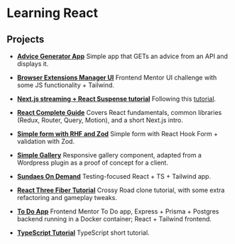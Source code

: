 # Learning React

## Projects

- [**Advice Generator App**](./advice_generator/)
  Simple app that GETs an advice from an API and displays it.

- [**Browser Extensions Manager UI**](./browser_extension_manager_ui/)
  Frontend Mentor UI challenge with some JS functionality + Tailwind.

- [**Next.js streaming + React Suspense tutorial**](./nextjs_streaming_tutorial)
  Following this [tutorial](https://www.freecodecamp.org/news/the-nextjs-15-streaming-handbook/).

- [**React Complete Guide**](./react_complete_guide/)
  Covers React fundamentals, common libraries (Redux, Router, Query, Motion), and a short Next.js intro.

- [**Simple form with RHF and Zod**](./rhf-zod-form/)
  Simple form with React Hook Form + validation with Zod.

- [**Simple Gallery**](./simple-gallery/)
  Responsive gallery component, adapted from a Wordpress plugin as a proof of concept for a client.

- [**Sundaes On Demand**](./sundaes-on-demand/)
  Testing-focused React + TS + Tailwind app.

- [**React Three Fiber Tutorial**](./three_fiber_tutorial/)
  Crossy Road clone tutorial, with some extra refactoring and gameplay tweaks.

- [**To Do App**](./todo_app/)
  Frontend Mentor To Do app, Express + Prisma + Postgres backend running in a Docker container;
  React + Tailwind frontend.

- [**TypeScript Tutorial**](./typescript_tutorial/)
  TypeScript short tutorial.
